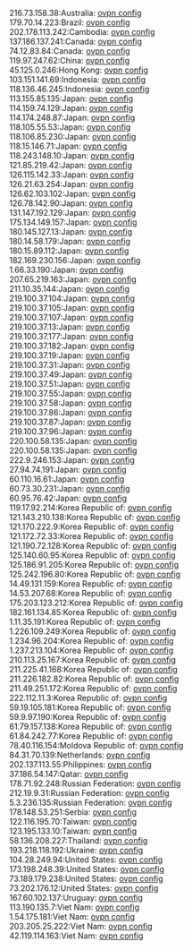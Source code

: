 216.73.158.38:Australia: [ovpn config](vpn/216_73_158_38.ovpn)  
179.70.14.223:Brazil: [ovpn config](vpn/179_70_14_223.ovpn)  
202.178.113.242:Cambodia: [ovpn config](vpn/202_178_113_242.ovpn)  
137.186.137.241:Canada: [ovpn config](vpn/137_186_137_241.ovpn)  
74.12.83.84:Canada: [ovpn config](vpn/74_12_83_84.ovpn)  
119.97.247.62:China: [ovpn config](vpn/119_97_247_62.ovpn)  
45.125.0.246:Hong Kong: [ovpn config](vpn/45_125_0_246.ovpn)  
103.151.141.69:Indonesia: [ovpn config](vpn/103_151_141_69.ovpn)  
118.136.46.245:Indonesia: [ovpn config](vpn/118_136_46_245.ovpn)  
113.155.85.135:Japan: [ovpn config](vpn/113_155_85_135.ovpn)  
114.159.74.129:Japan: [ovpn config](vpn/114_159_74_129.ovpn)  
114.174.248.87:Japan: [ovpn config](vpn/114_174_248_87.ovpn)  
118.105.55.53:Japan: [ovpn config](vpn/118_105_55_53.ovpn)  
118.106.85.230:Japan: [ovpn config](vpn/118_106_85_230.ovpn)  
118.15.146.71:Japan: [ovpn config](vpn/118_15_146_71.ovpn)  
118.243.148.10:Japan: [ovpn config](vpn/118_243_148_10.ovpn)  
121.85.219.42:Japan: [ovpn config](vpn/121_85_219_42.ovpn)  
126.115.142.33:Japan: [ovpn config](vpn/126_115_142_33.ovpn)  
126.21.63.254:Japan: [ovpn config](vpn/126_21_63_254.ovpn)  
126.62.103.102:Japan: [ovpn config](vpn/126_62_103_102.ovpn)  
126.78.142.90:Japan: [ovpn config](vpn/126_78_142_90.ovpn)  
131.147.192.129:Japan: [ovpn config](vpn/131_147_192_129.ovpn)  
175.134.149.157:Japan: [ovpn config](vpn/175_134_149_157.ovpn)  
180.145.127.13:Japan: [ovpn config](vpn/180_145_127_13.ovpn)  
180.14.58.179:Japan: [ovpn config](vpn/180_14_58_179.ovpn)  
180.15.89.112:Japan: [ovpn config](vpn/180_15_89_112.ovpn)  
182.169.230.156:Japan: [ovpn config](vpn/182_169_230_156.ovpn)  
1.66.33.190:Japan: [ovpn config](vpn/1_66_33_190.ovpn)  
207.65.219.163:Japan: [ovpn config](vpn/207_65_219_163.ovpn)  
211.10.35.144:Japan: [ovpn config](vpn/211_10_35_144.ovpn)  
219.100.37.104:Japan: [ovpn config](vpn/219_100_37_104.ovpn)  
219.100.37.105:Japan: [ovpn config](vpn/219_100_37_105.ovpn)  
219.100.37.107:Japan: [ovpn config](vpn/219_100_37_107.ovpn)  
219.100.37.13:Japan: [ovpn config](vpn/219_100_37_13.ovpn)  
219.100.37.177:Japan: [ovpn config](vpn/219_100_37_177.ovpn)  
219.100.37.182:Japan: [ovpn config](vpn/219_100_37_182.ovpn)  
219.100.37.19:Japan: [ovpn config](vpn/219_100_37_19.ovpn)  
219.100.37.31:Japan: [ovpn config](vpn/219_100_37_31.ovpn)  
219.100.37.49:Japan: [ovpn config](vpn/219_100_37_49.ovpn)  
219.100.37.51:Japan: [ovpn config](vpn/219_100_37_51.ovpn)  
219.100.37.55:Japan: [ovpn config](vpn/219_100_37_55.ovpn)  
219.100.37.58:Japan: [ovpn config](vpn/219_100_37_58.ovpn)  
219.100.37.86:Japan: [ovpn config](vpn/219_100_37_86.ovpn)  
219.100.37.87:Japan: [ovpn config](vpn/219_100_37_87.ovpn)  
219.100.37.96:Japan: [ovpn config](vpn/219_100_37_96.ovpn)  
220.100.58.135:Japan: [ovpn config](vpn/220_100_58_135.ovpn)  
220.100.58.135:Japan: [ovpn config](vpn/220_100_58_135.ovpn)  
222.9.246.153:Japan: [ovpn config](vpn/222_9_246_153.ovpn)  
27.94.74.191:Japan: [ovpn config](vpn/27_94_74_191.ovpn)  
60.110.16.61:Japan: [ovpn config](vpn/60_110_16_61.ovpn)  
60.73.30.231:Japan: [ovpn config](vpn/60_73_30_231.ovpn)  
60.95.76.42:Japan: [ovpn config](vpn/60_95_76_42.ovpn)  
119.17.92.214:Korea Republic of: [ovpn config](vpn/119_17_92_214.ovpn)  
121.143.210.138:Korea Republic of: [ovpn config](vpn/121_143_210_138.ovpn)  
121.170.222.9:Korea Republic of: [ovpn config](vpn/121_170_222_9.ovpn)  
121.172.72.33:Korea Republic of: [ovpn config](vpn/121_172_72_33.ovpn)  
121.190.72.128:Korea Republic of: [ovpn config](vpn/121_190_72_128.ovpn)  
125.140.60.95:Korea Republic of: [ovpn config](vpn/125_140_60_95.ovpn)  
125.186.91.205:Korea Republic of: [ovpn config](vpn/125_186_91_205.ovpn)  
125.242.196.80:Korea Republic of: [ovpn config](vpn/125_242_196_80.ovpn)  
14.49.131.159:Korea Republic of: [ovpn config](vpn/14_49_131_159.ovpn)  
14.53.207.68:Korea Republic of: [ovpn config](vpn/14_53_207_68.ovpn)  
175.203.123.212:Korea Republic of: [ovpn config](vpn/175_203_123_212.ovpn)  
182.161.134.85:Korea Republic of: [ovpn config](vpn/182_161_134_85.ovpn)  
1.11.35.191:Korea Republic of: [ovpn config](vpn/1_11_35_191.ovpn)  
1.226.109.249:Korea Republic of: [ovpn config](vpn/1_226_109_249.ovpn)  
1.234.96.204:Korea Republic of: [ovpn config](vpn/1_234_96_204.ovpn)  
1.237.213.104:Korea Republic of: [ovpn config](vpn/1_237_213_104.ovpn)  
210.113.25.167:Korea Republic of: [ovpn config](vpn/210_113_25_167.ovpn)  
211.225.41.168:Korea Republic of: [ovpn config](vpn/211_225_41_168.ovpn)  
211.226.182.82:Korea Republic of: [ovpn config](vpn/211_226_182_82.ovpn)  
211.49.251.172:Korea Republic of: [ovpn config](vpn/211_49_251_172.ovpn)  
222.112.11.3:Korea Republic of: [ovpn config](vpn/222_112_11_3.ovpn)  
59.19.105.181:Korea Republic of: [ovpn config](vpn/59_19_105_181.ovpn)  
59.9.97.190:Korea Republic of: [ovpn config](vpn/59_9_97_190.ovpn)  
61.79.157.138:Korea Republic of: [ovpn config](vpn/61_79_157_138.ovpn)  
61.84.242.77:Korea Republic of: [ovpn config](vpn/61_84_242_77.ovpn)  
78.40.116.154:Moldova Republic of: [ovpn config](vpn/78_40_116_154.ovpn)  
84.31.70.139:Netherlands: [ovpn config](vpn/84_31_70_139.ovpn)  
202.137.113.55:Philippines: [ovpn config](vpn/202_137_113_55.ovpn)  
37.186.54.147:Qatar: [ovpn config](vpn/37_186_54_147.ovpn)  
178.71.92.248:Russian Federation: [ovpn config](vpn/178_71_92_248.ovpn)  
212.19.9.31:Russian Federation: [ovpn config](vpn/212_19_9_31.ovpn)  
5.3.236.135:Russian Federation: [ovpn config](vpn/5_3_236_135.ovpn)  
178.148.53.251:Serbia: [ovpn config](vpn/178_148_53_251.ovpn)  
122.116.195.70:Taiwan: [ovpn config](vpn/122_116_195_70.ovpn)  
123.195.133.10:Taiwan: [ovpn config](vpn/123_195_133_10.ovpn)  
58.136.208.227:Thailand: [ovpn config](vpn/58_136_208_227.ovpn)  
193.218.118.192:Ukraine: [ovpn config](vpn/193_218_118_192.ovpn)  
104.28.249.94:United States: [ovpn config](vpn/104_28_249_94.ovpn)  
173.198.248.39:United States: [ovpn config](vpn/173_198_248_39.ovpn)  
73.189.179.238:United States: [ovpn config](vpn/73_189_179_238.ovpn)  
73.202.176.12:United States: [ovpn config](vpn/73_202_176_12.ovpn)  
167.60.102.137:Uruguay: [ovpn config](vpn/167_60_102_137.ovpn)  
113.190.135.7:Viet Nam: [ovpn config](vpn/113_190_135_7.ovpn)  
1.54.175.181:Viet Nam: [ovpn config](vpn/1_54_175_181.ovpn)  
203.205.25.222:Viet Nam: [ovpn config](vpn/203_205_25_222.ovpn)  
42.119.114.163:Viet Nam: [ovpn config](vpn/42_119_114_163.ovpn)  
